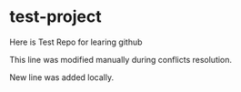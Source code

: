 # test-project
Here is Test Repo for learing github

This line was modified manually during conflicts resolution.

New line was added locally.